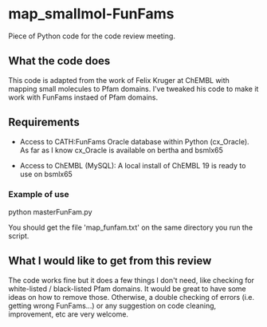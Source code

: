 # map_smallmol-FunFams
Piece of Python code for the code review meeting.

## What the code does
This code is adapted from the work of Felix Kruger at ChEMBL with mapping small molecules to Pfam domains. 
I've tweaked his code to make it work with FunFams instaed of Pfam domains.

## Requirements
* Access to CATH:FunFams Oracle database within Python (cx_Oracle). As far as I know cx_Oracle is available on bertha and bsmlx65

* Access to ChEMBL (MySQL): A local install of ChEMBL 19 is ready to use on bsmlx65

### Example of use
python masterFunFam.py

You should get the file 'map_funfam.txt' on the same directory you run the script.

## What I would like to get from this review
The code works fine but it does a few things I don't need, like checking for white-listed / black-listed Pfam domains.
It would be great to have some ideas on how to remove those. Otherwise, a double checking of errors (i.e. getting wrong FunFams...)
or any suggestion on code cleaning, improvement, etc are very welcome.

